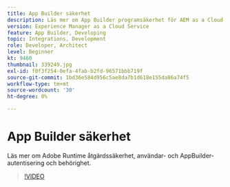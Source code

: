 ```yaml
---
title: App Builder säkerhet
description: Läs mer om App Builder programsäkerhet för AEM as a Cloud Service.
version: Experience Manager as a Cloud Service
feature: App Builder, Developing
topic: Integrations, Development
role: Developer, Architect
level: Beginner
kt: 9460
thumbnail: 339249.jpg
exl-id: f0f3f254-0efa-4fab-b2fd-96571bbb719f
source-git-commit: 1bd36e584d956c5ae8da7b1d618e155da86a74f5
workflow-type: tm+mt
source-wordcount: '30'
ht-degree: 0%

---
```


# App Builder säkerhet

Läs mer om Adobe Runtime åtgärdssäkerhet, användar- och AppBuilder-autentisering och behörighet.

>[!VIDEO](https://video.tv.adobe.com/v/339249/?quality=12&learn=on)
